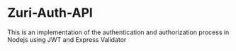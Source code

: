 # Zuri-Auth-API
This is an implementation of the authentication and authorization process in Nodejs using JWT and Express Validator
